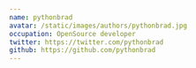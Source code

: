 ```yaml
---
name: pythonbrad
avatar: /static/images/authors/pythonbrad.jpg
occupation: OpenSource developer
twitter: https://twitter.com/pythonbrad
github: https://github.com/pythonbrad
---
```

